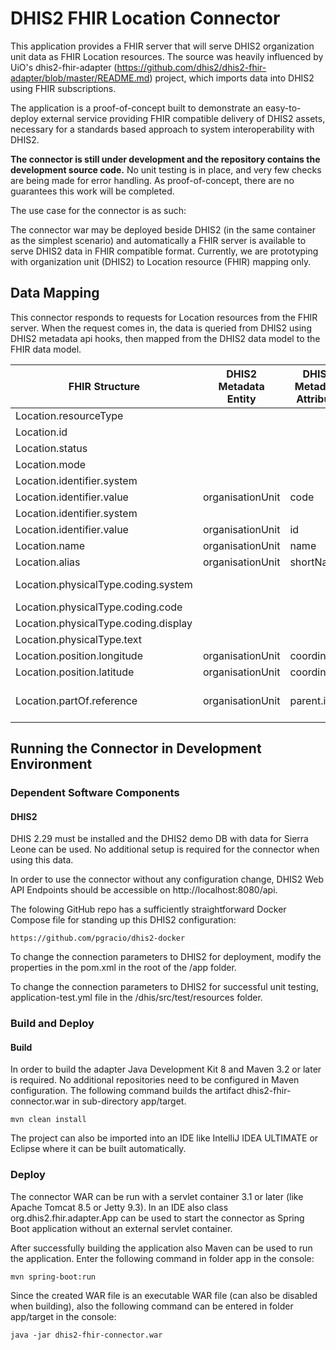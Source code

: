 # DHIS2 FHIR Location Connector
 
This application provides a FHIR server that will serve DHIS2 organization unit data as FHIR Location resources. The source was heavily influenced by UiO's dhis2-fhir-adapter (https://github.com/dhis2/dhis2-fhir-adapter/blob/master/README.md) project, which imports data into DHIS2 using FHIR subscriptions. 
 
The application is a proof-of-concept built to demonstrate an easy-to-deploy external service providing FHIR compatible delivery of DHIS2 assets, necessary for a standards based approach to system interoperability with DHIS2. 

__The connector is still under development and the repository contains the development source code.__  No unit testing is in place, and very few checks are being made for error handling. As proof-of-concept, there are no guarantees this work will be completed. 

The use case for the connector is as such: 

The connector war may be deployed beside DHIS2 (in the same container as the simplest scenario) and automatically a FHIR server is available to serve DHIS2 data in FHIR compatible format. Currently, we are prototyping with organization unit (DHIS2) to Location resource (FHIR) mapping only. 

## Data Mapping

This connector responds to requests for Location resources from the FHIR server. When the request comes in, the data is queried from DHIS2 using DHIS2 metadata api hooks, then mapped from the DHIS2 data model to the FHIR data model. 

|  FHIR Structure | DHIS2 Metadata Entity | DHIS2 Metadata Attribute | Derived? | Required  |
|  ------ | ------ | ------ | ------ | ------ |
|  Location.resourceType |  |  | Location | yes |
|  Location.id |  |  | derived unique id | yes |
|  Location.status |  |  | active | no |
|  Location.mode |  |  | instance | no |
|  Location.identifier.system |  |  | http://dhis2.org/code | no |
|  Location.identifier.value | organisationUnit | code |  | no |
|  Location.identifier.system |  |  | http://dhis2.org/id | no |
|  Location.identifier.value | organisationUnit | id |  | no |
|  Location.name | organisationUnit | name |  | no |
|  Location.alias | organisationUnit | shortName |  | no |
|  Location.physicalType.coding.system |  |  | http://hl7.org/fhir/location-physical-type | no |
|  Location.physicalType.coding.code |  |  | area:bu | no |
|  Location.physicalType.coding.display |  |  | Area:Building | no |
|  Location.physicalType.text |  |  | Administrative Area:Facility | no |
|  Location.position.longitude | organisationUnit | coordinates |  | yes |
|  Location.position.latitude | organisationUnit | coordinates |  | yes |
|  Location.partOf.reference | organisationUnit | parent.id | some derivation necessary: second to last element in path | no |

## Running the Connector in Development Environment
### Dependent Software Components
#### DHIS2

DHIS 2.29 must be installed and the DHIS2 demo DB with data for Sierra Leone can be used. No additional setup is required for the connector when using this data.

In order to use the connector without any configuration change, DHIS2 Web API Endpoints should be accessible on http://localhost:8080/api.

The folowing GitHub repo has a sufficiently straightforward Docker Compose file for standing up this DHIS2 configuration: 
```
https://github.com/pgracio/dhis2-docker
```

To change the connection parameters to DHIS2 for deployment, modify the properties in the pom.xml in the root of the /app folder. 

To change the connection parameters to DHIS2 for successful unit testing, application-test.yml file in the /dhis/src/test/resources folder. 


### Build and Deploy
#### Build

In order to build the adapter Java Development Kit 8 and Maven 3.2 or later is required. No additional repositories need to be configured in Maven configuration. The following command builds the artifact dhis2-fhir-connector.war in sub-directory app/target.

    mvn clean install

The project can also be imported into an IDE like IntelliJ IDEA ULTIMATE or Eclipse where it can be built automatically.

### Deploy

The connector WAR can be run with a servlet container 3.1 or later (like Apache Tomcat 8.5 or Jetty 9.3). In an IDE also class org.dhis2.fhir.adapter.App can be used to start the connector as Spring Boot application without an external servlet 
container.

After successfully building the application also Maven can be used to run the application. Enter the following command in folder app in the console:

    mvn spring-boot:run
    
Since the created WAR file is an executable WAR file (can also be disabled when building), also the following command can be entered in folder app/target in the console:

    java -jar dhis2-fhir-connector.war 




